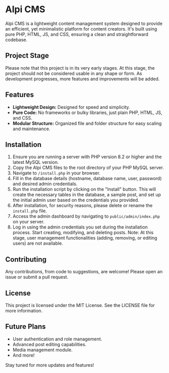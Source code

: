 # Alpi CMS

Alpi CMS is a lightweight content management system designed to provide an efficient, yet minimalistic platform for content creators. It's built using pure PHP, HTML, JS, and CSS, ensuring a clean and straightforward codebase.

## Project Stage

Please note that this project is in its very early stages. At this stage, the project should not be considered usable in any shape or form. As development progresses, more features and improvements will be added.

## Features

- **Lightweight Design:** Designed for speed and simplicity.
- **Pure Code:** No frameworks or bulky libraries, just plain PHP, HTML, JS, and CSS.
- **Modular Structure:** Organized file and folder structure for easy scaling and maintenance.

## Installation

1. Ensure you are running a server with PHP version 8.2 or higher and the latest MySQL version.
2. Copy the Alpi CMS files to the root directory of your PHP MySQL server.
3. Navigate to `/install.php` in your browser.
4. Fill in the database details (hostname, database name, user, password) and desired admin credentials.
5. Run the installation script by clicking on the "Install" button. This will create the necessary tables in the database, a sample post, and set up the initial admin user based on the credentials you provided.
6. After installation, for security reasons, please delete or rename the `install.php` file.
7. Access the admin dashboard by navigating to `public/admin/index.php` on your server.
8. Log in using the admin credentials you set during the installation process. Start creating, modifying, and deleting posts. Note: At this stage, user management functionalities (adding, removing, or editing users) are not available.

## Contributing

Any contributions, from code to suggestions, are welcome! Please open an issue or submit a pull request.

## License

This project is licensed under the MIT License. See the LICENSE file for more information.

## Future Plans

- User authentication and role management.
- Advanced post editing capabilities.
- Media management module.
- And more!

Stay tuned for more updates and features!